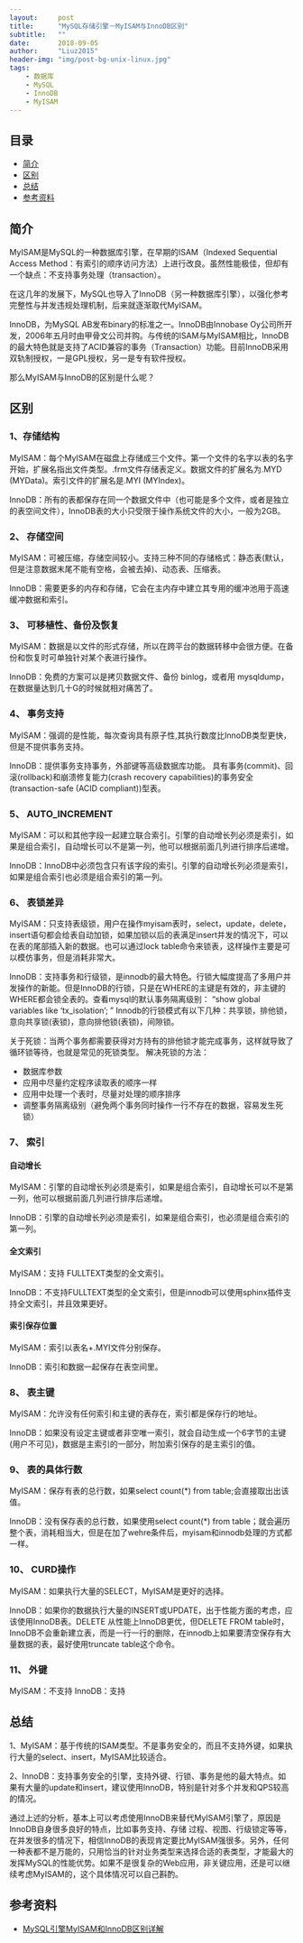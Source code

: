 ```yaml
---
layout:     post
title:      "MySQL存储引擎－MyISAM与InnoDB区别"
subtitle:   ""
date:       2018-09-05
author:     "Liuz2015"
header-img: "img/post-bg-unix-linux.jpg"
tags:
    - 数据库
    - MySQL
    - InnoDB
    - MyISAM
---
```


## 目录
- [简介](#简介) 
- [区别](#区别)
- [总结](#总结)
- [参考资料](#参考资料)

## 简介

MyISAM是MySQL的一种数据库引擎，在早期的ISAM（Indexed Sequential Access Method：有索引的顺序访问方法）上进行改良。虽然性能极佳，但却有一个缺点：不支持事务处理（transaction）。

在这几年的发展下，MySQL也导入了InnoDB（另一种数据库引擎），以强化参考完整性与并发违规处理机制，后来就逐渐取代MyISAM。

InnoDB，为MySQL AB发布binary的标准之一。InnoDB由Innobase Oy公司所开发，2006年五月时由甲骨文公司并购。与传统的ISAM与MyISAM相比，InnoDB的最大特色就是支持了ACID兼容的事务（Transaction）功能。目前InnoDB采用双轨制授权，一是GPL授权，另一是专有软件授权。

那么MyISAM与InnoDB的区别是什么呢？

## 区别

### 1、存储结构

MyISAM：每个MyISAM在磁盘上存储成三个文件。第一个文件的名字以表的名字开始，扩展名指出文件类型。.frm文件存储表定义。数据文件的扩展名为.MYD (MYData)。索引文件的扩展名是.MYI (MYIndex)。

InnoDB：所有的表都保存在同一个数据文件中（也可能是多个文件，或者是独立的表空间文件），InnoDB表的大小只受限于操作系统文件的大小，一般为2GB。

### 2、 存储空间

MyISAM：可被压缩，存储空间较小。支持三种不同的存储格式：静态表(默认，但是注意数据末尾不能有空格，会被去掉)、动态表、压缩表。

InnoDB：需要更多的内存和存储，它会在主内存中建立其专用的缓冲池用于高速缓冲数据和索引。

### 3、 可移植性、备份及恢复

MyISAM：数据是以文件的形式存储，所以在跨平台的数据转移中会很方便。在备份和恢复时可单独针对某个表进行操作。

InnoDB：免费的方案可以是拷贝数据文件、备份 binlog，或者用 mysqldump，在数据量达到几十G的时候就相对痛苦了。

### 4、 事务支持

MyISAM：强调的是性能，每次查询具有原子性,其执行数度比InnoDB类型更快，但是不提供事务支持。

InnoDB：提供事务支持事务，外部键等高级数据库功能。 具有事务(commit)、回滚(rollback)和崩溃修复能力(crash recovery capabilities)的事务安全(transaction-safe (ACID compliant))型表。

### 5、 AUTO_INCREMENT

MyISAM：可以和其他字段一起建立联合索引。引擎的自动增长列必须是索引，如果是组合索引，自动增长可以不是第一列，他可以根据前面几列进行排序后递增。

InnoDB：InnoDB中必须包含只有该字段的索引。引擎的自动增长列必须是索引，如果是组合索引也必须是组合索引的第一列。

### 6、 表锁差异

MyISAM：只支持表级锁，用户在操作myisam表时，select，update，delete，insert语句都会给表自动加锁，如果加锁以后的表满足insert并发的情况下，可以在表的尾部插入新的数据。也可以通过lock table命令来锁表，这样操作主要是可以模仿事务，但是消耗非常大。

InnoDB：支持事务和行级锁，是innodb的最大特色。行锁大幅度提高了多用户并发操作的新能。但是InnoDB的行锁，只是在WHERE的主键是有效的，非主键的WHERE都会锁全表的。查看mysql的默认事务隔离级别：
“show global variables like ‘tx_isolation’; ”
Innodb的行锁模式有以下几种：共享锁，排他锁，意向共享锁(表锁)，意向排他锁(表锁)，间隙锁。

关于死锁：当两个事务都需要获得对方持有的排他锁才能完成事务，这样就导致了循环锁等待，也就是常见的死锁类型。
解决死锁的方法：
- 数据库参数
- 应用中尽量约定程序读取表的顺序一样
- 应用中处理一个表时，尽量对处理的顺序排序
- 调整事务隔离级别（避免两个事务同时操作一行不存在的数据，容易发生死锁）

### 7、 索引

#### 自动增长

MyISAM：引擎的自动增长列必须是索引，如果是组合索引，自动增长可以不是第一列，他可以根据前面几列进行排序后递增。

InnoDB：引擎的自动增长列必须是索引，如果是组合索引，也必须是组合索引的第一列。

#### 全文索引

MyISAM：支持 FULLTEXT类型的全文索引。

InnoDB：不支持FULLTEXT类型的全文索引，但是innodb可以使用sphinx插件支持全文索引，并且效果更好。

#### 索引保存位置

MyISAM：索引以表名+.MYI文件分别保存。

InnoDB：索引和数据一起保存在表空间里。

### 8、 表主键

MyISAM：允许没有任何索引和主键的表存在，索引都是保存行的地址。

InnoDB：如果没有设定主键或者非空唯一索引，就会自动生成一个6字节的主键(用户不可见)，数据是主索引的一部分，附加索引保存的是主索引的值。

### 9、 表的具体行数

MyISAM：保存有表的总行数，如果select count(*) from table;会直接取出出该值。

InnoDB：没有保存表的总行数，如果使用select count(*) from table；就会遍历整个表，消耗相当大，但是在加了wehre条件后，myisam和innodb处理的方式都一样。

### 10、 CURD操作

MyISAM：如果执行大量的SELECT，MyISAM是更好的选择。

InnoDB：如果你的数据执行大量的INSERT或UPDATE，出于性能方面的考虑，应该使用InnoDB表。DELETE 从性能上InnoDB更优，但DELETE FROM table时，InnoDB不会重新建立表，而是一行一行的删除，在innodb上如果要清空保存有大量数据的表，最好使用truncate table这个命令。

### 11、 外键

MyISAM：不支持
InnoDB：支持


## 总结

1、MyISAM：基于传统的ISAM类型。不是事务安全的，而且不支持外键，如果执行大量的select、insert，MyISAM比较适合。

2、InnoDB：支持事务安全的引擎，支持外键、行锁、事务是他的最大特点。如果有大量的update和insert，建议使用InnoDB，特别是针对多个并发和QPS较高的情况。

通过上述的分析，基本上可以考虑使用InnoDB来替代MyISAM引擎了，原因是InnoDB自身很多良好的特点，比如事务支持、存储 过程、视图、行级锁定等等，在并发很多的情况下，相信InnoDB的表现肯定要比MyISAM强很多。另外，任何一种表都不是万能的，只用恰当的针对业务类型来选择合适的表类型，才能最大的发挥MySQL的性能优势。如果不是很复杂的Web应用，非关键应用，还是可以继续考虑MyISAM的，这个具体情况可以自己斟酌。

## 参考资料
- [MySQL引擎MyISAM和InnoDB区别详解](https://www.linuxidc.com/wap.aspx?nid=152040)

